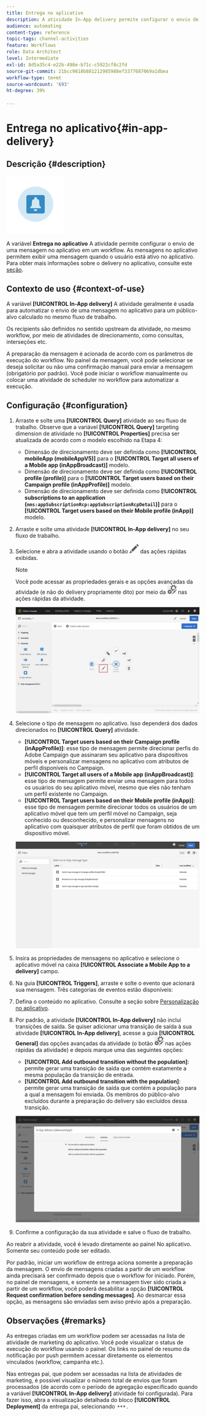 ```yaml
---
title: Entrega no aplicativo
description: A atividade In-App delivery permite configurar o envio de uma mensagem no aplicativo em um workflow.
audience: automating
content-type: reference
topic-tags: channel-activities
feature: Workflows
role: Data Architect
level: Intermediate
exl-id: 8d5a35c4-e22b-498e-b71c-c5922cf8c2fd
source-git-commit: 21bcc9818b881212985988ef3377687069a1dbea
workflow-type: tm+mt
source-wordcount: '693'
ht-degree: 39%

---
```


# Entrega no aplicativo{#in-app-delivery}

## Descrição {#description}

![](assets/wkf_in_app_1.png)

A variável **Entrega no aplicativo** A atividade permite configurar o envio de uma mensagem no aplicativo em um workflow. As mensagens no aplicativo permitem exibir uma mensagem quando o usuário está ativo no aplicativo. Para obter mais informações sobre o delivery no aplicativo, consulte este [seção](../../channels/using/about-in-app-messaging.md).

## Contexto de uso {#context-of-use}

A variável **[!UICONTROL In-App delivery]** A atividade geralmente é usada para automatizar o envio de uma mensagem no aplicativo para um público-alvo calculado no mesmo fluxo de trabalho.

Os recipients são definidos no sentido upstream da atividade, no mesmo workflow, por meio de atividades de direcionamento, como consultas, interseções etc.

A preparação da mensagem é acionada de acordo com os parâmetros de execução do workflow. No painel da mensagem, você pode selecionar se deseja solicitar ou não uma confirmação manual para enviar a mensagem (obrigatório por padrão). Você pode iniciar o workflow manualmente ou colocar uma atividade de scheduler no workflow para automatizar a execução.

## Configuração {#configuration}

1. Arraste e solte uma **[!UICONTROL Query]** atividade ao seu fluxo de trabalho. Observe que a variável **[!UICONTROL Query]** targeting dimension de atividade no **[!UICONTROL Properties]** precisa ser atualizada de acordo com o modelo escolhido na Etapa 4:

   * Dimensão de direcionamento deve ser definida como **[!UICONTROL mobileApp (mobileAppV5)]** para o **[!UICONTROL Target all users of a Mobile app (inAppBroadcast)]** modelo.
   * Dimensão de direcionamento deve ser definida como **[!UICONTROL profile (profile)]** para o **[!UICONTROL Target users based on their Campaign profile (inAppProfile)]** modelo.
   * Dimensão de direcionamento deve ser definida como **[!UICONTROL subscriptions to an application (`nms:appSubscriptionRcp:appSubscriptionRcpDetail`)]** para o **[!UICONTROL Target users based on their Mobile profile (inApp)]** modelo.

1. Arraste e solte uma atividade **[!UICONTROL In-App delivery]** no seu fluxo de trabalho.
1. Selecione e abra a atividade usando o botão ![](assets/edit_darkgrey-24px.png) das ações rápidas exibidas.

   >[!NOTE]
   >
   >Você pode acessar as propriedades gerais e as opções avançadas da atividade (e não do delivery propriamente dito) por meio da ![](assets/dlv_activity_params-24px.png) nas ações rápidas da atividade.

   ![](assets/wkf_in_app_3.png)

1. Selecione o tipo de mensagem no aplicativo. Isso dependerá dos dados direcionados no **[!UICONTROL Query]** atividade.

   * **[!UICONTROL Target users based on their Campaign profile (inAppProfile)]**: esse tipo de mensagem permite direcionar perfis do Adobe Campaign que assinaram seu aplicativo para dispositivos móveis e personalizar mensagens no aplicativo com atributos de perfil disponíveis no Campaign.
   * **[!UICONTROL Target all users of a Mobile app (inAppBroadcast)]**: esse tipo de mensagem permite enviar uma mensagem para todos os usuários do seu aplicativo móvel, mesmo que eles não tenham um perfil existente no Campaign.
   * **[!UICONTROL Target users based on their Mobile profile (inApp)]**: esse tipo de mensagem permite direcionar todos os usuários de um aplicativo móvel que tem um perfil móvel no Campaign, seja conhecido ou desconhecido, e personalizar mensagens no aplicativo com quaisquer atributos de perfil que foram obtidos de um dispositivo móvel.

   ![](assets/wkf_in_app_4.png)

1. Insira as propriedades de mensagens no aplicativo e selecione o aplicativo móvel na caixa **[!UICONTROL Associate a Mobile App to a delivery]** campo.
1. Na guia **[!UICONTROL Triggers]**, arraste e solte o evento que acionará sua mensagem. Três categorias de eventos estão disponíveis:
1. Defina o conteúdo no aplicativo. Consulte a seção sobre [Personalização no aplicativo](../../channels/using/customizing-an-in-app-message.md).
1. Por padrão, a atividade **[!UICONTROL In-App delivery]** não inclui transições de saída. Se quiser adicionar uma transição de saída à sua atividade **[!UICONTROL In-App delivery]**, acesse a guia **[!UICONTROL General]** das opções avançadas da atividade (o botão ![](assets/dlv_activity_params-24px.png) nas ações rápidas da atividade) e depois marque uma das seguintes opções:

   * **[!UICONTROL Add outbound transition without the population]**: permite gerar uma transição de saída que contém exatamente a mesma população da transição de entrada.
   * **[!UICONTROL Add outbound transition with the population]**: permite gerar uma transição de saída que contém a população para a qual a mensagem foi enviada. Os membros do público-alvo excluídos durante a preparação do delivery são excluídos dessa transição.

   ![](assets/wkf_in_app_5.png)

1. Confirme a configuração da sua atividade e salve o fluxo de trabalho.

Ao reabrir a atividade, você é levado diretamente ao painel No aplicativo. Somente seu conteúdo pode ser editado.

Por padrão, iniciar um workflow de entrega aciona somente a preparação da mensagem. O envio de mensagens criadas a partir de um workflow ainda precisará ser confirmado depois que o workflow for iniciado. Porém, no painel de mensagens, e somente se a mensagem tiver sido criada a partir de um workflow, você poderá desabilitar a opção **[!UICONTROL Request confirmation before sending messages]**. Ao desmarcar essa opção, as mensagens são enviadas sem aviso prévio após a preparação.

## Observações {#remarks}

As entregas criadas em um workflow podem ser acessadas na lista de atividade de marketing do aplicativo. Você pode visualizar o status de execução do workflow usando o painel. Os links no painel de resumo da notificação por push permitem acessar diretamente os elementos vinculados (workflow, campanha etc.).

Nas entregas pai, que podem ser acessadas na lista de atividades de marketing, é possível visualizar o número total de envios que foram processados (de acordo com o período de agregação especificado quando a variável **[!UICONTROL In-App delivery]** atividade foi configurada). Para fazer isso, abra a visualização detalhada do bloco **[!UICONTROL Deployment]** da entrega pai, selecionando ![](assets/wkf_dlv_detail_button.png).
